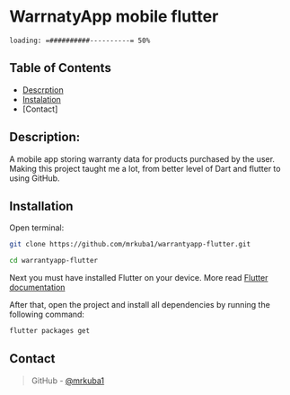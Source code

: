 # **WarrnatyApp mobile flutter**

```
loading: =##########----------= 50%
```
## Table of Contents
 * [Descrption](#description)
 * [Instalation](#installation)
 * [Contact]

## **Description:** 
A mobile app storing warranty data for products purchased by the user. Making this project taught me a lot, from better level of Dart and flutter to using GitHub.

## **Installation**

Open terminal:

```bash
git clone https://github.com/mrkuba1/warrantyapp-flutter.git

cd warrantyapp-flutter

```
Next you must have installed Flutter on your device. More read [Flutter documentation](https://docs.flutter.dev/get-started/install)

After that, open the project and install all dependencies by running the following command:

```bash
flutter packages get
```



## Contact


> GitHub - [@mrkuba1](https://github.com/mrkuba1)